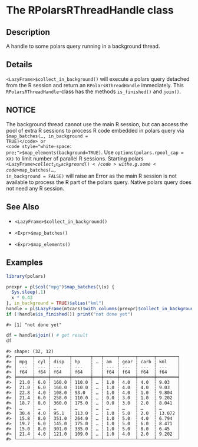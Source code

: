 

# The RPolarsRThreadHandle class

## Description

A handle to some polars query running in a background thread.

## Details

<code>\<LazyFrame\>$collect_in_background()</code> will execute a polars
query detached from the R session and return an
<code>RPolarsRThreadHandle</code> immediately. This
<code>RPolarsRThreadHandle</code>-class has the methods
<code>is_finished()</code> and <code>join()</code>.

## NOTICE

The background thread cannot use the main R session, but can access the
pool of extra R sessions to process R code embedded in polars query via
<code>$map_batches(…, in_background = TRUE)</code> or
<code style="white-space: pre;">$map_elements(background=TRUE)</code>.
Use <code>options(polars.rpool_cap = XX)</code> to limit number of
parallel R sessions. Starting polars
<code>\<LazyFrame\>$collect_in_background()</code> with e.g. some
<code>$map_batches(…, in_background = FALSE)</code> will raise an Error
as the main R session is not available to process the R part of the
polars query. Native polars query does not need any R session.

## See Also

<ul>
<li>

<code>\<LazyFrame\>$collect_in_background()</code>

</li>
<li>

<code>\<Expr\>$map_batches()</code>

</li>
<li>

<code>\<Expr\>$map_elements()</code>

</li>
</ul>

## Examples

``` r
library(polars)

prexpr = pl$col("mpg")$map_batches(\(x) {
  Sys.sleep(.1)
  x * 0.43
}, in_background = TRUE)$alias("kml")
handle = pl$LazyFrame(mtcars)$with_columns(prexpr)$collect_in_background()
if (!handle$is_finished()) print("not done yet")
```

    #> [1] "not done yet"

``` r
df = handle$join() # get result
df
```

    #> shape: (32, 12)
    #> ┌──────┬─────┬───────┬───────┬───┬─────┬──────┬──────┬────────┐
    #> │ mpg  ┆ cyl ┆ disp  ┆ hp    ┆ … ┆ am  ┆ gear ┆ carb ┆ kml    │
    #> │ ---  ┆ --- ┆ ---   ┆ ---   ┆   ┆ --- ┆ ---  ┆ ---  ┆ ---    │
    #> │ f64  ┆ f64 ┆ f64   ┆ f64   ┆   ┆ f64 ┆ f64  ┆ f64  ┆ f64    │
    #> ╞══════╪═════╪═══════╪═══════╪═══╪═════╪══════╪══════╪════════╡
    #> │ 21.0 ┆ 6.0 ┆ 160.0 ┆ 110.0 ┆ … ┆ 1.0 ┆ 4.0  ┆ 4.0  ┆ 9.03   │
    #> │ 21.0 ┆ 6.0 ┆ 160.0 ┆ 110.0 ┆ … ┆ 1.0 ┆ 4.0  ┆ 4.0  ┆ 9.03   │
    #> │ 22.8 ┆ 4.0 ┆ 108.0 ┆ 93.0  ┆ … ┆ 1.0 ┆ 4.0  ┆ 1.0  ┆ 9.804  │
    #> │ 21.4 ┆ 6.0 ┆ 258.0 ┆ 110.0 ┆ … ┆ 0.0 ┆ 3.0  ┆ 1.0  ┆ 9.202  │
    #> │ 18.7 ┆ 8.0 ┆ 360.0 ┆ 175.0 ┆ … ┆ 0.0 ┆ 3.0  ┆ 2.0  ┆ 8.041  │
    #> │ …    ┆ …   ┆ …     ┆ …     ┆ … ┆ …   ┆ …    ┆ …    ┆ …      │
    #> │ 30.4 ┆ 4.0 ┆ 95.1  ┆ 113.0 ┆ … ┆ 1.0 ┆ 5.0  ┆ 2.0  ┆ 13.072 │
    #> │ 15.8 ┆ 8.0 ┆ 351.0 ┆ 264.0 ┆ … ┆ 1.0 ┆ 5.0  ┆ 4.0  ┆ 6.794  │
    #> │ 19.7 ┆ 6.0 ┆ 145.0 ┆ 175.0 ┆ … ┆ 1.0 ┆ 5.0  ┆ 6.0  ┆ 8.471  │
    #> │ 15.0 ┆ 8.0 ┆ 301.0 ┆ 335.0 ┆ … ┆ 1.0 ┆ 5.0  ┆ 8.0  ┆ 6.45   │
    #> │ 21.4 ┆ 4.0 ┆ 121.0 ┆ 109.0 ┆ … ┆ 1.0 ┆ 4.0  ┆ 2.0  ┆ 9.202  │
    #> └──────┴─────┴───────┴───────┴───┴─────┴──────┴──────┴────────┘
